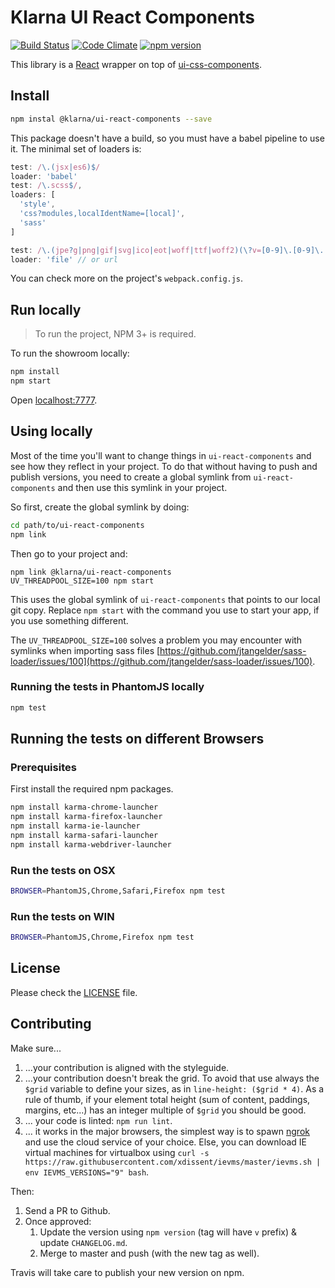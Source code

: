 # Klarna UI React Components

[![Build Status](https://travis-ci.org/klarna/ui-react-components.svg)](https://travis-ci.org/klarna/ui-react-components)
[![Code Climate](https://codeclimate.com/github/klarna/ui-react-components/badges/gpa.svg)](https://codeclimate.com/github/klarna/ui-react-components)
[![npm version](https://img.shields.io/npm/v/@klarna/ui-react-components.svg?maxAge=2592000)](https://www.npmjs.com/package/@klarna/ui-react-components)

This library is a [React](https://facebook.github.io/react/) wrapper on top of [ui-css-components](https://github.com/klarna/ui-css-components).

## Install

```sh
npm instal @klarna/ui-react-components --save
```

This package doesn't have a build, so you must have a babel pipeline to use it. The minimal set of loaders is:

```javascript
test: /\.(jsx|es6)$/
loader: 'babel'
test: /\.scss$/,
loaders: [
  'style',
  'css?modules,localIdentName=[local]',
  'sass'
]

test: /\.(jpe?g|png|gif|svg|ico|eot|woff|ttf|woff2)(\?v=[0-9]\.[0-9]\.[0-9])?$/i,
loader: 'file' // or url
```

You can check more on the project's `webpack.config.js`.

## Run locally

> To run the project, NPM 3+ is required.

To run the showroom locally:

```sh
npm install
npm start
```

Open [localhost:7777](http://localhost:7777/).

## Using locally

Most of the time you'll want to change things in `ui-react-components` and see how they reflect in your project. To do that without having to push and publish versions, you need to create a global symlink from `ui-react-components` and then use this symlink in your project.

So first, create the global symlink by doing:

```sh
cd path/to/ui-react-components
npm link
```

Then go to your project and:

```
npm link @klarna/ui-react-components
UV_THREADPOOL_SIZE=100 npm start
```

This uses the global symlink of `ui-react-components` that points to our local git copy. Replace `npm start` with the command you use to start your app, if you use something different.

The `UV_THREADPOOL_SIZE=100` solves a problem you may encounter with symlinks when importing sass files [https://github.com/jtangelder/sass-loader/issues/100](https://github.com/jtangelder/sass-loader/issues/100).

### Running the tests in PhantomJS locally

```sh
npm test
```

## Running the tests on different Browsers

### Prerequisites

First install the required npm packages.
```sh
npm install karma-chrome-launcher
npm install karma-firefox-launcher
npm install karma-ie-launcher
npm install karma-safari-launcher
npm install karma-webdriver-launcher
```

### Run the tests on OSX
```sh
BROWSER=PhantomJS,Chrome,Safari,Firefox npm test
```

### Run the tests on WIN
```sh
BROWSER=PhantomJS,Chrome,Firefox npm test
```

## License

Please check the [LICENSE](LICENSE) file.


## Contributing

Make sure...

1. ...your contribution is aligned with the styleguide.
2. ...your contribution doesn't break the grid. To avoid that use always the `$grid` variable to define your sizes, as in `line-height: ($grid * 4)`. As a rule of thumb, if your element total height (sum of content, paddings, margins, etc...) has an integer multiple of `$grid` you should be good.
3. ... your code is linted: `npm run lint`.
4. ... it works in the major browsers, the simplest way is to spawn [ngrok](https://ngrok.com/) and use the cloud service of your choice. Else, you can download IE virtual machines for virtualbox using `curl -s https://raw.githubusercontent.com/xdissent/ievms/master/ievms.sh | env IEVMS_VERSIONS="9" bash`.

Then:

1. Send a PR to Github.
2. Once approved:
	1. Update the version using `npm version` (tag will have `v` prefix) & update `CHANGELOG.md`.
	2. Merge to master and push (with the new tag as well).

Travis will take care to publish your new version on npm.